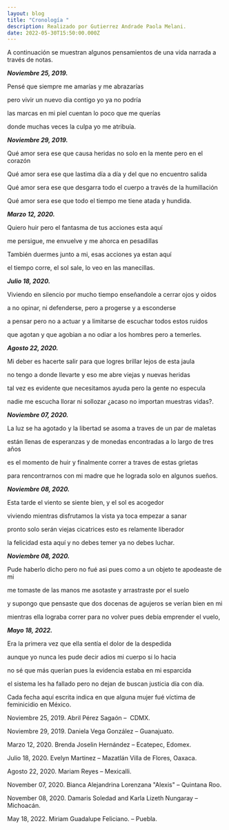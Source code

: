 ```yaml
---
layout: blog
title: "Cronología "
description: Realizado por Gutierrez Andrade Paola Melani.
date: 2022-05-30T15:50:00.000Z
---
```

<!--StartFragment-->

A continuación se muestran algunos pensamientos de una vida narrada a través de notas.

<!--EndFragment-->

***Noviembre 25, 2019.***

<!--StartFragment-->

Pensé que siempre me amarías y me abrazarías

pero vivir un nuevo dia contigo yo ya no podría 

las marcas en mi piel cuentan lo poco que me querías

donde muchas veces la culpa yo me atribuía. 

<!--EndFragment-->

***Noviembre 29, 2019.***

<!--StartFragment-->

Qué amor sera ese que causa heridas no solo en la mente pero en el corazón

Qué amor sera ese que lastima día a día y del que no encuentro salida

Qué amor sera ese que desgarra todo el cuerpo a través de la humillación

Qué amor sera ese que todo el tiempo me tiene atada y hundida.

<!--EndFragment-->

***Marzo 12, 2020.***

<!--StartFragment-->

Quiero huir pero el fantasma de tus acciones esta aquí

me persigue, me envuelve y me ahorca en pesadillas 

También duermes junto a mi, esas acciones ya estan aquí

el tiempo corre, el sol sale, lo veo en las manecillas. 

<!--EndFragment-->

***Julio 18, 2020.***

<!--StartFragment-->

Viviendo en silencio por mucho tiempo enseñandole a cerrar ojos y oidos 

a no opinar, ni defenderse, pero a progerse y a esconderse 

a pensar pero no a actuar y a limitarse de escuchar todos estos ruidos

que agotan y que agobian a no odiar a los hombres pero a temerles.

<!--EndFragment-->

***Agosto 22, 2020.***

<!--StartFragment-->

Mi deber es hacerte salir para que logres brillar lejos de esta jaula

no tengo a donde llevarte y eso me abre viejas y nuevas heridas

tal vez es evidente que necesitamos ayuda pero la gente no especula

nadie me escucha llorar ni sollozar ¿acaso no importan muestras vidas?.

<!--EndFragment-->

***Noviembre 07, 2020.***

<!--StartFragment-->

La luz se ha agotado y la libertad se asoma a traves de un par de maletas

están llenas de esperanzas y de monedas encontradas a lo largo de tres años 

es el momento de huir y finalmente correr a traves de estas grietas

para rencontrarnos con mi madre  que he lograda solo en algunos sueños.

<!--EndFragment-->

***Noviembre 08, 2020.***

<!--StartFragment-->

Esta tarde el viento se siente bien, y el sol es acogedor 

viviendo mientras disfrutamos la vista ya toca empezar a sanar

pronto solo serán viejas cicatrices esto es relamente liberador

la felicidad esta aquí y no debes temer ya no debes luchar.

<!--EndFragment-->

***Noviembre 08, 2020.***

<!--StartFragment-->

Pude haberlo dicho pero no fué asi pues como a un objeto te apodeaste de mi

me tomaste de las manos me asotaste y arrastraste por el suelo 

y supongo que pensaste que dos docenas de agujeros se verían bien en mi

mientras ella lograba correr para no volver pues debía emprender el vuelo,

<!--EndFragment-->

***Mayo 18, 2022.*** 

<!--StartFragment-->

Era la primera vez que ella sentía el dolor de la despedida

aunque yo nunca les pude decir adios mi cuerpo si lo hacia

no sé que más querían pues la evidencia estaba en mi esparcida

el sistema les ha fallado pero no dejan de buscan justicia día con día. 

<!--EndFragment-->



<!--StartFragment-->

Cada fecha aquí escrita indica en que alguna mujer fué víctima de feminicidio en México. 



Noviembre 25, 2019. Abril Pérez Sagaón –  CDMX. 

Noviembre 29, 2019. Daniela Vega González – Guanajuato.

Marzo 12, 2020. Brenda Joselin Hernández – Ecatepec, Edomex.

Julio 18, 2020. Evelyn Martinez – Mazatlán Villa de Flores, Oaxaca.

Agosto 22, 2020. Mariam Reyes – Mexicalli.

November 07, 2020. Bianca Alejandrina Lorenzana "Alexis" – Quintana Roo.

November 08, 2020. Damaris Soledad and Karla Lizeth Nungaray – Michoacán.

May 18, 2022. Miriam Guadalupe Feliciano. – Puebla.

<!--EndFragment-->
